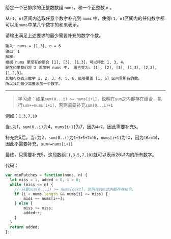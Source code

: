 给定一个已排序的正整数数组 `nums`，和一个正整数 `n` 。

从`[1, n]`区间内选取任意个数字补充到 `nums` 中，使得`[1, n]`区间内的任何数字都可以用`nums`中某几个数字的和来表示。

请输出满足上述要求的最少需要补充的数字个数。

```
输入: nums = [1,3], n = 6
输出: 1 
解释:
根据 nums 里现有的组合 [1], [3], [1,3]，可以得出 1, 3, 4。
现在如果我们将 2 添加到 nums 中， 组合变为: [1], [2], [3], [1,3], [2,3], [1,2,3]。
其和可以表示数字 1, 2, 3, 4, 5, 6，能够覆盖 [1, 6] 区间里所有的数。
所以我们最少需要添加一个数字。
```

---------

> 学习点：如果`sum(0...i) >= nums[i+1]`，说明在`sum`之内都存在组合，执行`sum+=nums[i+1]`，否则需要补充`sum(0...i)+1`

例如：`1,3,7,10` 

当`i`为1，`sum(0..i)`为4，`nums[i+1]`为7，因为`4<7`，因此需要补充`5`。

补充完5后，当`i`为2，`sum(0..i)`为`1+3+5+7=`16，`nums[i+1]`为10，因为`16>=10`，因此不需要补充，`sum+=nums[i+1]`

最终，只需要补充5，这段数组`[1,3,5,7,10]`就可以表示26以内的所有数字。

代码：
```js
var minPatches = function(nums, n) {
  let miss = 1, added = 0, i = 0;
  while (miss <= n) {
    // 只要sum(0...i) >= nums[next]，说明在sum之内都存在组合。
    if (i < nums.length && nums[i] <= miss) {
        miss += nums[i++];
    } else {
        miss += miss;
        added++;
    }
  }
  return added;
};
```